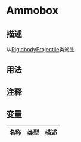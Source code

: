 # Ammobox
## 描述
从[RigidbodyProjectile](./RigidbodyProjectile.md)类派生
## 用法

## 注释

## 变量
| 名称 | 类型 | 描述 |
| ----------- | ----------- | ----------- |

